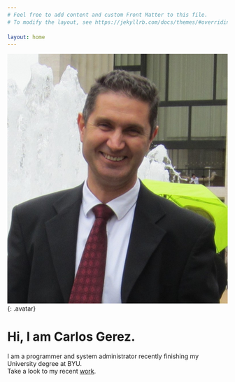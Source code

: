 ```yaml
---
# Feel free to add content and custom Front Matter to this file.
# To modify the layout, see https://jekyllrb.com/docs/themes/#overriding-theme-defaults

layout: home
---
```

![Carlos Gerez](/assets/images/fotoCanvas.JPG){: .avatar}
# Hi, I am Carlos Gerez.
I am a programmer and system administrator recently finishing my University degree at BYU.  
Take a look to my recent [work](/mywork).